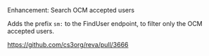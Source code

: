 Enhancement: Search OCM accepted users

Adds the prefix `sm:` to the FindUser endpoint,
to filter only the OCM accepted users.

https://github.com/cs3org/reva/pull/3666